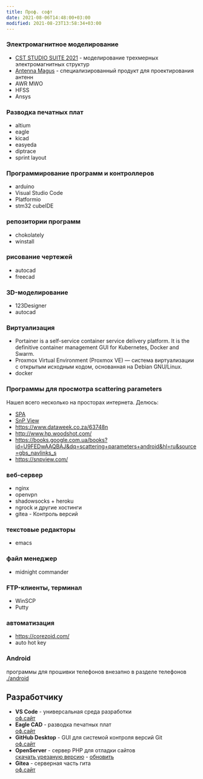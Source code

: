 ```yaml
---
title: Проф. софт
date: 2021-08-06T14:48:00+03:00
modified: 2021-08-23T13:58:34+03:00
---
```


### Электромагнитное моделирование
- [CST STUDIO SUITE 2021](http://eurointech.ru/eda/microwave_design/cst/CST-STUDIO-SUITE.phtml) - моделирование трехмерных электромагнитных структур
- [Antenna Magus](http://eurointech.ru/eda/microwave_design/cst/Antenna-Magus.phtml) - специализированный продукт для проектирования антенн
- AWR MWO
- HFSS
- Ansys

### Разводка печатных плат
- altium
- eagle
- kicad
- easyeda
- diptrace
- sprint layout

### Программирование программ и контроллеров
- arduino
- Visual Studio Code
- Platformio
- stm32 cubeIDE


### репозитории программ
- chokolately
- winstall

### рисование чертежей
- autocad
- freecad

### 3D-моделирование
- 123Designer
- autocad


### Виртуализация
- Portainer is a self-service container service delivery platform. It is the definitive container management GUI for Kubernetes, Docker and Swarm.
- Proxmox Virtual Environment (Proxmox VE) — система виртуализации с открытым исходным кодом, основанная на Debian GNU/Linux.
- docker

### Программы для просмотра scattering parameters

Нашел всего несколько на просторах интернета. Делюсь:
* [SPA](https://www.ag-rf-engineering.de/products/software/s-parameter-viewer/)
* [SnP View](#)
* https://www.dataweek.co.za/63748n
* http://www.hp.woodshot.com/
* https://books.google.com.ua/books?id=U9FEDwAAQBAJ&dq=scattering+parameters+android&hl=ru&source=gbs_navlinks_s
* https://snpview.com/


### веб-сервер
- nginx
- openvpn
- shadowsocks + heroku
- ngrock и другие хостинги
- gitea - Контроль версий


### текстовые редакторы
- emacs

### файл менеджер
- midnight commander

### FTP-клиенты, терминал
- WinSCP
- Putty



### автоматизация
- <https://corezoid.com/>
- auto hot key

### Android
программы для прошивки телефонов внезапно в разделе телефонов [./android](./android)

## Разработчику
- **VS Code** - универсальная среда разработки  
  [оф.сайт](#)
- **Eagle CAD** - разводка печатных плат  
  [оф.сайт](#)
- **GitHub Desktop** - GUI для системой контроля версий Git  
  [оф.сайт](#)
- **OpenServer** - сервер PHP для отладки сайтов  
  [скачать урезаную версию](#) -
  [обновить](#)
- **Gitea** - серверная часть гита<br>
  [оф.сайт](#)


